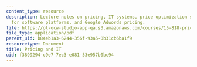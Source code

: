 ```yaml
---
content_type: resource
description: Lecture notes on pricing, IT systems, price optimization software, pricing
  for software platforms, and Google Adwords pricing.
file: https://ol-ocw-studio-app-qa.s3.amazonaws.com/courses/15-818-pricing-spring-2010/f3899294c9e77ec3e08153e957b0bc94_MIT15_818S10_lec06.pdf
file_type: application/pdf
parent_uid: b84eb1a3-6244-356f-93a5-0b31cb6ba1f9
resourcetype: Document
title: Pricing and IT
uid: f3899294-c9e7-7ec3-e081-53e957b0bc94
---
```

